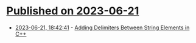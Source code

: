 # [Published on 2023-06-21](index.md)

* [2023-06-21, 18:42:41](https://lobste.rs/s/614unf/adding_delimiters_between_string) - [Adding Delimiters Between String Elements in C++](https://embeddedartistry.com/blog/2023/01/19/adding-delimiters-between-string-elements-in-c/)
